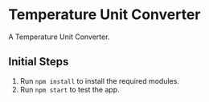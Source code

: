 # Temperature Unit Converter

A Temperature Unit Converter.

## Initial Steps

1. Run `npm install` to install the required modules.
2. Run `npm start` to test the app.